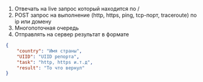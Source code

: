 1. Отвечать на live запрос который находится по /
2. POST запрос на выполнение (http, https, ping, tcp-порт, traceroute) по ip или домену
3. Многопоточная очередь
4. Отправлять на сервер результат в формате
``` json
{
    "country": "Имя страны",
    "UIID": "UIID репорта",
    "task": "http, https и.т.д",
    "result": "То что вернул"
}
```
